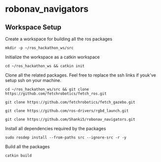 # robonav_navigators

## Workspace Setup

Create a workspace for building all the ros packages

```mkdir -p ~/ros_hackathon_ws/src```

Initialize the workspace as a catkin workspace

`cd ~/ros_hackathon_ws && catkin init`

Clone all the related packages. Feel free to replace the ssh links if youk've setup ssh on your machine.

`cd ~/ros_hackathon_ws/src && git clone https://github.com/fetchrobotics/fetch_ros.git`

`git clone https://github.com/fetchrobotics/fetch_gazebo.git`

`git clone https://github.com/ros-drivers/rgbd_launch.git`

`git clone https://github.com/Shanki5/robonav_navigators.git`

Install all dependencies required by the packages

`sudo rosdep install --from-paths src --ignore-src -r -y`

Build all the packages

`catkin build`
